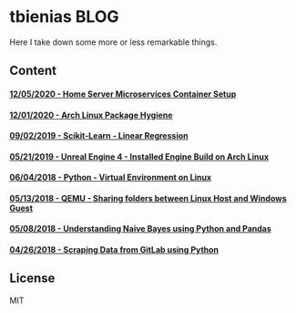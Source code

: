 # tbienias BLOG #
Here I take down some more or less remarkable things.

## Content ##

#### [12/05/2020 - Home Server Microservices Container Setup](/posts/home-server.md) ####

#### [12/01/2020 - Arch Linux Package Hygiene](/posts/arch-package-hygiene.md) ####

#### [09/02/2019 - Scikit-Learn - Linear Regression](/posts/scikit-learn_linear-regression.ipynb) ####

#### [05/21/2019 - Unreal Engine 4 - Installed Engine Build on Arch Linux](/posts/ue4-installed-build.md) ####

#### [06/04/2018 - Python - Virtual Environment on Linux](/posts/python-virtualenv.md) ####

#### [05/13/2018 - QEMU - Sharing folders between Linux Host and Windows Guest](/posts/qemu-share-folder.md) ####

#### [05/08/2018 - Understanding Naive Bayes using Python and Pandas](/posts/understanding-naive-bayes.md) ####

#### [04/26/2018 - Scraping Data from GitLab using Python](/posts/gitlab-data-scraping.md) ####

## License ##
MIT

